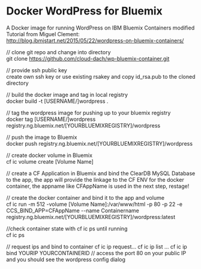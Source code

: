# Docker WordPress for Bluemix
A Docker image for running WordPress on IBM Bluemix Containers modified Tutorial from Miguel Clement:
http://blog.ibmjstart.net/2015/05/22/wordpress-on-bluemix-containers/

// clone git repo and change into directory<br />
git clone https://github.com/cloud-dach/wp-bluemix-container.git

// provide ssh public key<br />
create own ssh key or use existing rsakey and copy id_rsa.pub to the cloned directory

// build the docker image and tag in local registry<br />
docker build -t [USERNAME/]wordpress .

// tag the wordpress image for pushing up to your bluemix registry<br />
docker tag [USERNAME/]wordpress registry.ng.bluemix.net/[YOURBLUEMIXREGISTRY]/wordpress

// push the image to Bluemix<br />
docker push registry.ng.bluemix.net/[YOURBLUEMIXREGISTRY]/wordpress

// create docker volume in Bluemix<br />
cf ic volume create [Volume Name]

// create a CF Application in Bluemix and bind the ClearDB MySQL Database to the app, the app will provide the linkage to the CF ENV for the docker container, the appname like CFAppName is used in the next step, restage!<br />

// create the docker container and bind it to the app and volume<br />
cf ic run -m 512 -volume [Volume Name]:/var/www/html -p 80 -p 22  -e CCS_BIND_APP=CFAppName --name Containername registry.ng.bluemix.net/[YOURBLUEMIXREGISTRY]/wordpress:latest

//check container state with cf ic ps until running<br />
cf ic ps

// request ips and bind to container
cf ic ip request... cf ic ip list ... cf ic ip bind YOURIP YOURCONTAINERID
// access the port 80 on your public IP and you should see the wordpress config dialog










